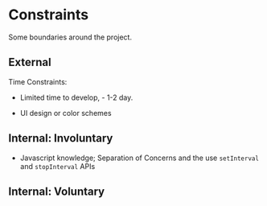 # Constraints

Some boundaries around the project.

## External

Time Constraints:

- Limited time to develop, - 1-2 day.

- UI design or color schemes

## Internal: Involuntary

- Javascript knowledge; Separation of Concerns and the use `setInterval` and
  `stopInterval` APIs

## Internal: Voluntary
